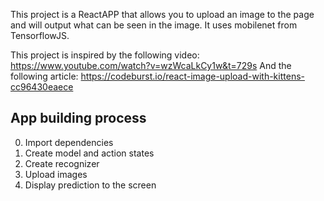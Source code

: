 This project is a ReactAPP that allows you to upload an image to the page and will output what can be seen in the image. It uses mobilenet from TensorflowJS.

This project is inspired by the following video: https://www.youtube.com/watch?v=wzWcaLkCy1w&t=729s
And the following article: https://codeburst.io/react-image-upload-with-kittens-cc96430eaece

## App building process
0. Import dependencies
1. Create model and action states
2. Create recognizer
3. Upload images
4. Display prediction to the screen
